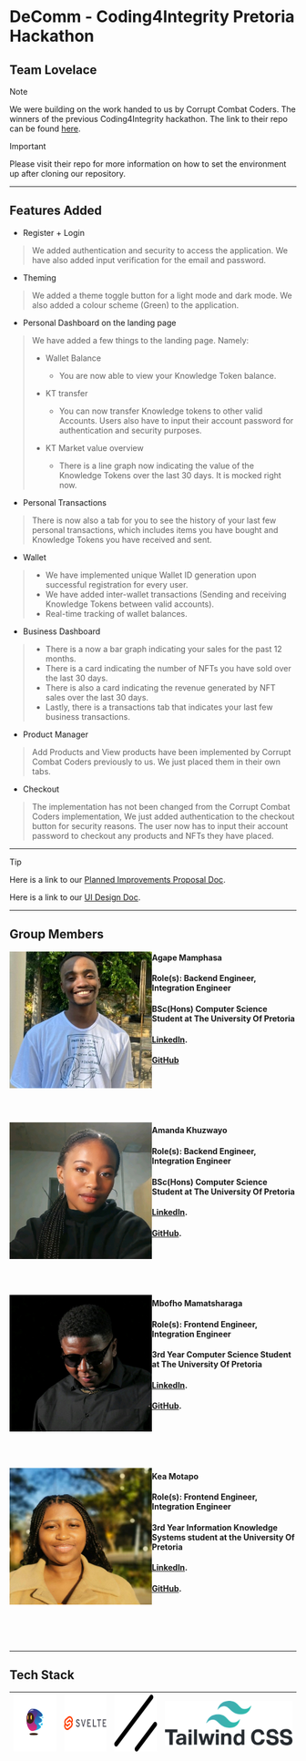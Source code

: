 # DeComm - Coding4Integrity Pretoria Hackathon
## Team Lovelace 

> [!NOTE]
> We were building on the work handed to us by Corrupt Combat Coders. The winners of the previous Coding4Integrity hackathon. The link to their repo can be found [here](https://github.com/KnowledgeFound/Coding4Integrity-DeComm-Hackathon).

> [!IMPORTANT]
> Please visit their repo for more information on how to set the environment up after cloning our repository.

---

## Features Added

- Register + Login
> We added authentication and security to access the application. We have also added input verification for the email and password.
- Theming 
> We added a theme toggle button for a light mode and dark mode. We also added a colour scheme (Green) to the application.
- Personal Dashboard on the landing page
> We have added a few things to the landing page. Namely:
> - Wallet Balance
> 
>   - You are now able to view your Knowledge Token balance.
> 
> - KT transfer
>
>   - You can now transfer Knowledge tokens to other valid Accounts. Users also have to input their account password for authentication and security purposes. 
>
> - KT Market value overview
> 
>   - There is a line graph now indicating the value of the Knowledge Tokens over the last 30 days. It is mocked right now.

- Personal Transactions
 
>   There is now also a tab for you to see the history of your last few personal transactions, which includes items you have bought and Knowledge Tokens you have received and sent.

- Wallet

>   - We have implemented unique Wallet ID generation upon successful registration for every user.
>   - We have added inter-wallet transactions (Sending and receiving Knowledge Tokens between valid accounts).
>   - Real-time tracking of wallet balances.

- Business Dashboard

> - There is a now a bar graph indicating your sales for the past 12 months.
> - There is a card indicating the number of NFTs you have sold over the last 30 days.
> - There is also a card indicating the revenue generated by NFT sales over the last 30 days.
> - Lastly, there is a transactions tab that indicates your last few business transactions.

- Product Manager

> Add Products and View products have been implemented by Corrupt Combat Coders previously to us. We just placed them in their own tabs.

- Checkout

> The implementation has not been changed from the Corrupt Combat Coders implementation, We just added authentication to the checkout button for security reasons. The user now has to input their account password to checkout any products and NFTs they have placed.

---

> [!TIP]
> Here is a link to our [Planned Improvements Proposal Doc](https://github.com/theaman249/Coding4Integrity-DeComm-Hackathon/tree/develop/DesignDocs/PlannedImprovements.pdf).
>
> Here is a link to our [UI Design Doc](https://github.com/theaman249/Coding4Integrity-DeComm-Hackathon/tree/develop/DesignDocs/).

---

## Group Members
<p>
  <img width="250" height="240" align='left' src="Agape.jpeg">
</p>

#### Agape Mamphasa

#### Role(s): Backend Engineer, Integration Engineer

#### BSc(Hons) Computer Science Student at The University Of Pretoria

#### [LinkedIn](https://www.linkedin.com/in/agape-mamphasa-92022a2a9/).

#### [GitHub](https://github.com/theaman249)

<br>
<br>
<br>
<br>

<p>
  <img width="250" height="240" align='left' src="amanda.jfif">
</p>

#### Amanda Khuzwayo

#### Role(s): Backend Engineer, Integration Engineer

#### BSc(Hons) Computer Science Student at The University Of Pretoria

#### [LinkedIn](https://www.linkedin.com/in/amanda-khuzwayo-894130135/).

#### [GitHub](https://github.com/Amanda9805).

<br>
<br>
<br>
<br>

<p>
  <img width="250" height="240" align='left' src="mbofho.jfif">
</p>

#### Mbofho Mamatsharaga

#### Role(s): Frontend Engineer, Integration Engineer

#### 3rd Year Computer Science Student at The University Of Pretoria

#### [LinkedIn](https://www.linkedin.com/in/mbofho-mamatsharaga-54992823b/). 

#### [GitHub](https://github.com/TheStoryOfChampion).

<br>
<br>
<br>
<br>

<p>
  <img width="250" height="240" align='left' src="kea.jpg">
</p>

#### Kea Motapo

#### Role(s): Frontend Engineer, Integration Engineer

#### 3rd Year Information Knowledge Systems student at the University Of Pretoria

#### [LinkedIn](https://www.linkedin.com/in/mbofho-mamatsharaga-54992823b/).
#### [GitHub](https://github.com/keamothapo).

<br>
<br>
<br>
<br>

---

## Tech Stack

| <img width="100" height="100" align='left' src="Motoko.png"> | <img width="100" height="100" align='left' src="svelte.png"> | <img width="100" height="100" align='left' src="shadcn.png"> | <img align='left' src="tailwind.png"> |
| --- | --- | --- | --- |
